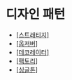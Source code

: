 # 디자인 패턴

- [[스트래티지]](Strategy/strategy.md)
- [[옵저버]](observer/observer.md)
- [[데코레이터]](decorator/decorator.md)
- [[팩토리]](factory/factory.md)
- [[싱글톤]](singleton/singleton.md)
